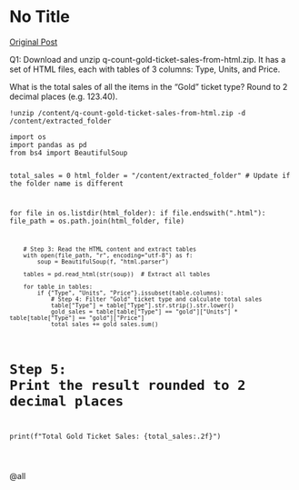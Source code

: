 # No Title

[Original Post](https://discourse.onlinedegree.iitm.ac.in/t/168449/31)

<p>Q1: Download and unzip q-count-gold-ticket-sales-from-html.zip. It has a set of HTML files, each with tables of 3 columns: Type, Units, and Price.</p>
<p>What is the total sales of all the items in the “Gold” ticket type? Round to 2 decimal places (e.g. 123.40).</p>
<pre data-code-wrap="colab"><code class="lang-colab">!unzip /content/q-count-gold-ticket-sales-from-html.zip -d /content/extracted_folder
</code></pre>
<pre data-code-wrap="python"><code class="lang-python">import os
import pandas as pd
from bs4 import BeautifulSoup




total_sales = 0
html_folder = "/content/extracted_folder"  # Update if the folder name is different

for file in os.listdir(html_folder):
    if file.endswith(".html"):
        file_path = os.path.join(html_folder, file)

        # Step 3: Read the HTML content and extract tables
        with open(file_path, "r", encoding="utf-8") as f:
            soup = BeautifulSoup(f, "html.parser")
        
        tables = pd.read_html(str(soup))  # Extract all tables

        for table in tables:
            if {"Type", "Units", "Price"}.issubset(table.columns):
                # Step 4: Filter "Gold" ticket type and calculate total sales
                table["Type"] = table["Type"].str.strip().str.lower()
                gold_sales = table[table["Type"] == "gold"]["Units"] * table[table["Type"] == "gold"]["Price"]
                total_sales += gold_sales.sum()
# Step 5: Print the result rounded to 2 decimal places
print(f"Total Gold Ticket Sales: {total_sales:.2f}")

</code></pre>
<p><span class="mention">@all</span></p>